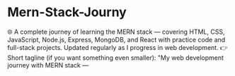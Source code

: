 # Mern-Stack-Journy
🌐 A complete journey of learning the MERN stack — covering HTML, CSS, JavaScript, Node.js, Express, MongoDB, and React with practice code and full-stack projects. Updated regularly as I progress in web development.  👉 Short tagline (if you want something even smaller): "My web development journey with MERN stack — 
